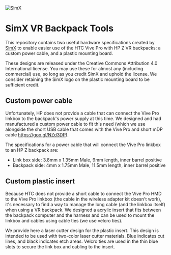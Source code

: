 ![SimX](http://www.simxar.com/wp-content/uploads/2017/10/SimXLogoSm.png)
# SimX VR Backpack Tools

This repository contains two useful hardware specifications created by [SimX](https://www.simxar.com) to enable easier use of the HTC Vive Pro with HP Z VR backpacks: a custom power cable, and a plastic mounting board.

These designs are released under the Creative Commons Attribution 4.0 International license. You may use these for almost any (including commercial) use, so long as you credit SimX and uphold the license. We consider retaining the SimX logo on the plastic mounting board to be sufficient credit.

## Custom power cable
Unfortunately, HP does not provide a cable that can connect the Vive Pro linkbox to the backpack's power supply at this time. We designed and had manufactured a custom power cable to fit this need (which we use alongside the short USB cable that comes with the Vive Pro and short mDP cable https://goo.gl/NZd3DP).

The specifications for a power cable that will connect the Vive Pro linkbox to an HP Z backpack are:
- Link box side: 3.8mm x 1.35mm Male, 9mm length, inner barrel positive
- Backpack side: 4mm x 1.75mm Male, 11.5mm length, inner barrel positive

## Custom plastic insert
Because HTC does not provide a short cable to connect the Vive Pro HMD to the Vive Pro linkbox (the cable in the wireless adapter kit doesn't work), it's necessary to find a way to manage the long cable (and the linkbox itself) when using a VR backpack. We designed a acrylic insert that fits between the backpack computer and the harness and can be used to mount the linkbox and cables using cable ties (we use velcro ties).

We provide here a laser cutter design for the plastic insert. This design is intended to be used with two-color laser cutter materials. Blue indicates cut lines, and black indicates etch areas. Velcro ties are used in the thin blue slots to secure the link box and cabling to the insert.
